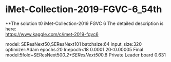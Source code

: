 # iMet-Collection-2019-FGVC-6_54th
**The solution t0 iMet-Collection-2019 FGVC 6
The detailed description is here:<br>
https://www.kaggle.com/c/imet-2019-fgvc6<br>

model: SEResNext50,SEResNext101 
batchsize:64
input_size:320
optimizer:Adam
epochs:20
lr:epoch<18 0.0001 20<0.00005
Final model:5fold+SEResNext50*0.2+SEResNext50*0.8 
Private Leader board 0.631
